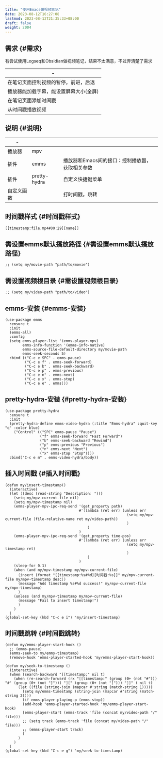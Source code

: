 ```yaml
---
title: "使用Emacs做视频笔记"
date: 2023-08-12T16:27:08
lastmod: 2023-08-12T21:35:33+08:00
draft: false
weight: 2004
---
```


## 需求 {#需求}

有尝试使用Logseq和Obsidian做视频笔记，结果不太满意，不过弄清楚了需求 <br/>

| -                    |
|----------------------|
| 在笔记页面控制视频的暂停，前进，后退 |
| 播放器能加载字幕，能设置屏幕大小(全屏) |
| 在笔记页面添加时间戳 |
| 从时间戳播放视频     |


## 说明 {#说明}

| -     |              |                            |
|-------|--------------|----------------------------|
| 播放器 | mpv          |                            |
| 插件  | emms         | 播放器和Emacs间的接口：控制播放器，获取相关参数 |
| 插件  | pretty-hydra | 自定义快捷键菜单           |
| 自定义函数 |              | 打时间戳，跳转             |


## 时间戳样式 {#时间戳样式}

```text
[[timestamp:file.mp4#00:29][name]]
```


## 需设置emms默认播放路径 {#需设置emms默认播放路径}

```elisp
;; (setq my/movie-path "path/to/movie")
```


## 需设置视频根目录 {#需设置视频根目录}

```elisp
;; (setq my/video-path "path/to/video")
```


## emms-安装 {#emms-安装}

```elisp
(use-package emms
  :ensure t
  :init
  (emms-all)
  :config
  (setq emms-player-list '(emms-player-mpv)
        emms-info-function '(emms-info-native)
        emms-source-file-default-directory my/movie-path
        emms-seek-seconds 5)
  :bind (("C-c e SPC" . emms-pause)
         ("C-c e f" . emms-seek-forward)
         ("C-c e b" . emms-seek-backward)
         ("C-c e p" . emms-previous)
         ("C-c e n" . emms-next)
         ("C-c e x" . emms-stop)
         ("C-c e e" . emms)))
```


## pretty-hydra-安装 {#pretty-hydra-安装}

```elisp
(use-package pretty-hydra
  :ensure t
  :init
  (pretty-hydra-define emms-video-hydra (:title "Emms-hydra" :quit-key "q" :color blue)
    ("Control" (("SPC" emms-pause "Pause")
                ("f" emms-seek-forward "Fast Forward")
                ("b" emms-seek-backward "Rewind")
                ("p" emms-previous "Previous")
                ("n" emms-next "Next")
                ("x" emms-stop "Stop"))))
  :bind("C-c e m" . emms-video-hydra/body))
```


## 插入时间戳 {#插入时间戳}

```elisp
(defun my/insert-timestamp()
  (interactive)
  (let ((desc (read-string "Description: ")))
    (setq my/mpv-current-file nil)
    (setq my/mpv-timestamp nil)
    (emms-player-mpv-ipc-req-send '(get_property path)
                                  #'(lambda (ret err) (unless err
                                                        (setq my/mpv-current-file (file-relative-name ret my/video-path))
                                                        )
                                      )
                                  )
    (emms-player-mpv-ipc-req-send '(get_property time-pos)
                                  #'(lambda (ret err) (unless err
                                                        (setq my/mpv-timestamp ret)
                                                        )
                                      )
                                  )
    (sleep-for 0.1)
    (when (and my/mpv-timestamp my/mpv-current-file)
      (insert (format "[[timestamp:%s#%d][时间戳:%s]]" my/mpv-current-file my/mpv-timestamp desc))
      (message "Add timestamp %s#%d success!" my/mpv-current-file my/mpv-timestamp)
      )
    (unless (and my/mpv-timestamp my/mpv-current-file)
      (message "Fail to insert timestamp!")
      )
    )
  )
(global-set-key (kbd "C-c e i") 'my/insert-timestamp)
```


## 时间戳跳转 {#时间戳跳转}

```elisp
(defun my/emms-player-start-hook ()
  ;; (emms-pause)
  (emms-seek-to my/emms-timestamp)
  (remove-hook 'emms-player-started-hook 'my/emms-player-start-hook))

(defun my/seek-to-timestamp ()
  (interactive)
  (when (search-backward "[[timestamp:" nil t)
    (when (re-search-forward (rx "[[timestamp:" (group (0+ (not "#"))) "#" (group (0+ (not "]"))) "][" (group (0+ (not "]"))) "]]" ) nil t)
      (let ((file (string-join (mapcar #'string (match-string 1)))))
        (setq my/emms-timestamp (string-join (mapcar #'string (match-string 2))))
        (if emms-player-playing-p (emms-stop))
        (add-hook 'emms-player-started-hook 'my/emms-player-start-hook)
        (emms-player-start (emms-track 'file (concat my/video-path "/" file)))
        ;; (setq track (emms-track 'file (concat my/video-path "/" file)))
        ;; (emms-player-start track)
        )
      )
    )
  )
(global-set-key (kbd "C-c e g") 'my/seek-to-timestamp)
```

